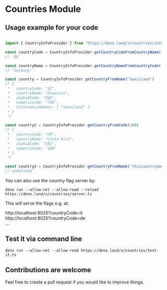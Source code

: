 # Countries Module

## Usage example for your code

```typescript

import { CountryInfoProvider } from "https://deno.land/x/countries/infoprovider.ts"

const countryCode = CountryInfoProvider.getCountryCodeFromCountryName('Germany')
// 'DE'

const countryName = CountryInfoProvider.getCountryNameFromCountryCode('DE')
// 'Germany'

const country = CountryInfoProvider.getCountryFromName('Swaziland')
/* {
 *   countryCode: "SZ",
 *   countryName: "Eswatini",
 *   alpha3Code: "SWZ",
 *   numericCode: "748",
 *   alternativeNames: [ "Swaziland" ]
 * }
 */

const country2 = CountryInfoProvider.getCountryFromCode(188)
/* {
 *   countryCode: "CR",
 *   countryName: "Costa Rica",
 *   alpha3Code: "CRI",
 *   numericCode: "188"
 * }
 */

const country3 = CountryInfoProvider.getCountryFromName('thiscountrydoesnotexist')
// undefined

```

You can also use the country flag server by:
```
deno run --allow-net --allow-read --reload https://deno.land/x/countries/server.ts
```

This will serve the flags e.g. at:  
  
http://localhost:8025?countryCode=it  
http://localhost:8025?countryCode=de  
...


## Test it via command line
```
deno run --allow-net --allow-read https://deno.land/x/countries/test-it.ts

```

## Contributions are welcome
Feel free to create a pull request if you would like to improve things.